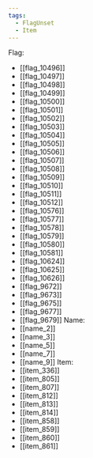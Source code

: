 ```yaml
---
tags:
  - FlagUnset
  - Item
---
```

Flag:
- [[flag_10496]]
- [[flag_10497]]
- [[flag_10498]]
- [[flag_10499]]
- [[flag_10500]]
- [[flag_10501]]
- [[flag_10502]]
- [[flag_10503]]
- [[flag_10504]]
- [[flag_10505]]
- [[flag_10506]]
- [[flag_10507]]
- [[flag_10508]]
- [[flag_10509]]
- [[flag_10510]]
- [[flag_10511]]
- [[flag_10512]]
- [[flag_10576]]
- [[flag_10577]]
- [[flag_10578]]
- [[flag_10579]]
- [[flag_10580]]
- [[flag_10581]]
- [[flag_10624]]
- [[flag_10625]]
- [[flag_10626]]
- [[flag_9672]]
- [[flag_9673]]
- [[flag_9675]]
- [[flag_9677]]
- [[flag_9679]]
Name:
- [[name_2]]
- [[name_3]]
- [[name_5]]
- [[name_7]]
- [[name_9]]
Item:
- [[item_336]]
- [[item_805]]
- [[item_807]]
- [[item_812]]
- [[item_813]]
- [[item_814]]
- [[item_858]]
- [[item_859]]
- [[item_860]]
- [[item_861]]

